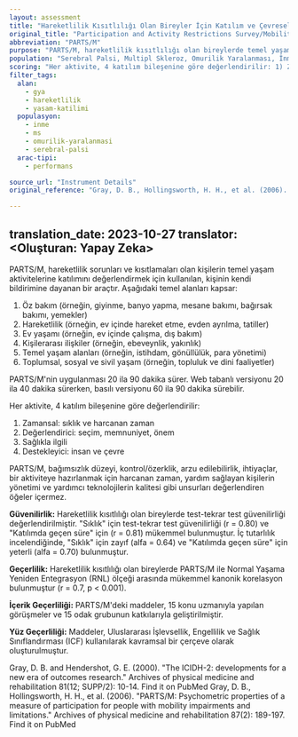 ```yaml
---
layout: assessment
title: "Hareketlilik Kısıtlılığı Olan Bireyler İçin Katılım ve Çevresel Faktörler Ölçütü/Mobilite"
original_title: "Participation and Activity Restrictions Survey/Mobility"
abbreviation: "PARTS/M"
purpose: "PARTS/M, hareketlilik kısıtlılığı olan bireylerde temel yaşam aktivitelerine katılımı ve çevresel engelleri/kolaylaştırıcıları değerlendirmek için kullanılan bir ölçektir."
population: "Serebral Palsi, Multipl Skleroz, Omurilik Yaralanması, İnme Sonrası, Hareket ve Yürüyüş Bozuklukları"
scoring: "Her aktivite, 4 katılım bileşenine göre değerlendirilir: 1) Zamansal—sıklık ve harcanan zaman, 2) Değerlendirici—seçim, memnuniyet, önem, 3) Sağlıkla ilgili, 4) Destekleyici—insani ve çevresel."
filter_tags:
  alan:
    - gya
    - hareketlilik
    - yasam-katilimi
  populasyon:
    - inme
    - ms
    - omurilik-yaralanmasi
    - serebral-palsi
  arac-tipi:
    - performans

source_url: "Instrument Details"
original_reference: "Gray, D. B., Hollingsworth, H. H., et al. (2006). \"PARTS/M: Psychometric properties of a measure of participation for people with mobility impairments and limitations.\" Archives of physical medicine and rehabilitation 87(2): 189-197."

---
```

translation_date: 2023-10-27
translator: <Oluşturan: Yapay Zeka>
---


PARTS/M, hareketlilik sorunları ve kısıtlamaları olan kişilerin temel yaşam aktivitelerine katılımını değerlendirmek için kullanılan, kişinin kendi bildirimine dayanan bir araçtır. Aşağıdaki temel alanları kapsar:

1) Öz bakım (örneğin, giyinme, banyo yapma, mesane bakımı, bağırsak bakımı, yemekler)
2) Hareketlilik (örneğin, ev içinde hareket etme, evden ayrılma, tatiller)
3) Ev yaşamı (örneğin, ev içinde çalışma, dış bakım)
4) Kişilerarası ilişkiler (örneğin, ebeveynlik, yakınlık)
5) Temel yaşam alanları (örneğin, istihdam, gönüllülük, para yönetimi)
6) Toplumsal, sosyal ve sivil yaşam (örneğin, topluluk ve dini faaliyetler)


PARTS/M'nin uygulanması 20 ila 90 dakika sürer. Web tabanlı versiyonu 20 ila 40 dakika sürerken, basılı versiyonu 60 ila 90 dakika sürebilir.


Her aktivite, 4 katılım bileşenine göre değerlendirilir:

1) Zamansal: sıklık ve harcanan zaman
2) Değerlendirici: seçim, memnuniyet, önem
3) Sağlıkla ilgili
4) Destekleyici: insan ve çevre


PARTS/M, bağımsızlık düzeyi, kontrol/özerklik, arzu edilebilirlik, ihtiyaçlar, bir aktiviteye hazırlanmak için harcanan zaman, yardım sağlayan kişilerin yönetimi ve yardımcı teknolojilerin kalitesi gibi unsurları değerlendiren öğeler içermez.


**Güvenilirlik:**
Hareketlilik kısıtlılığı olan bireylerde test-tekrar test güvenilirliği değerlendirilmiştir. "Sıklık" için test-tekrar test güvenilirliği (r = 0.80) ve "Katılımda geçen süre" için (r = 0.81) mükemmel bulunmuştur. İç tutarlılık incelendiğinde, "Sıklık" için zayıf (alfa = 0.64) ve "Katılımda geçen süre" için yeterli (alfa = 0.70) bulunmuştur.

**Geçerlilik:**
Hareketlilik kısıtlılığı olan bireylerde PARTS/M ile Normal Yaşama Yeniden Entegrasyon (RNL) ölçeği arasında mükemmel kanonik korelasyon bulunmuştur (r = 0.7, p < 0.001).

**İçerik Geçerliliği:**
PARTS/M'deki maddeler, 15 konu uzmanıyla yapılan görüşmeler ve 15 odak grubunun katkılarıyla geliştirilmiştir.

**Yüz Geçerliliği:**
Maddeler, Uluslararası İşlevsellik, Engellilik ve Sağlık Sınıflandırması (ICF) kullanılarak kavramsal bir çerçeve olarak oluşturulmuştur.


Gray, D. B. and Hendershot, G. E. (2000). "The ICIDH-2: developments for a new era of outcomes research." Archives of physical medicine and rehabilitation 81(12; SUPP/2): 10-14.
Find it on PubMed
Gray, D. B., Hollingsworth, H. H., et al. (2006). "PARTS/M: Psychometric properties of a measure of participation for people with mobility impairments and limitations." Archives of physical medicine and rehabilitation 87(2): 189-197.
Find it on PubMed
```